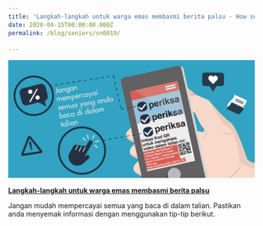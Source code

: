```yaml
---
title: 'Langkah-langkah untuk warga emas membasmi berita palsu - How seniors can fight fake news (Malay)'
date: 2020-04-15T00:00:00.000Z
permalink: /blog/seniors/sn0019/

---
```



 ![](/images/seniors-fake-news-malay.jpg)



**[Langkah-langkah untuk warga emas membasmi berita palsu](/files/infographic/SENIOR-CITIZENS-MALAY-r2.pdf)**

Jangan mudah mempercayai semua yang baca di dalam talian. Pastikan anda menyemak informasi dengan menggunakan tip-tip berikut.





